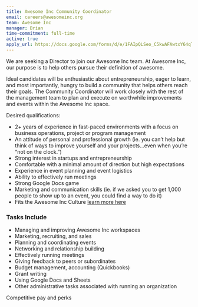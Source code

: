 ```yaml
---
title: Awesome Inc Community Coordinator
email: careers@awesomeinc.org
team: Awesome Inc
manager: Brian
time-commitment: full-time
active: true
apply_url: https://docs.google.com/forms/d/e/1FAIpQLSeo_C5kwAFAwtxY64qT03egpsnVrwjGc-5UNezZ4HLwQj5SGA/viewform?usp=sf_link
---
```

We are seeking a Director to join our Awesome Inc team. At Awesome Inc, our purpose is to help others pursue their definition of awesome.

Ideal candidates will be enthusiastic about entrepreneurship, eager to learn, and most importantly, hungry to build a community that helps others reach their goals. The Community Coordinator will work closely with the rest of the management team to plan and execute on worthwhile improvements and events within the Awesome Inc space.

Desired qualifications:
  * 2+ years of experience in fast-paced environments with a focus on business operations, project or program management
  * An attitude of personal and professional growth (ie. you can’t help but think of ways to improve yourself and your projects...even when you’re “not on the clock.”)
  * Strong interest in startups and entrepreneurship
  * Comfortable with a minimal amount of direction but high expectations
  * Experience in event planning and event logistics
  * Ability to effectively run meetings
  * Strong Google Docs game
  * Marketing and communication skills (ie. if we asked you to get 1,000 people to show up to an event, you could find a way to do it)
  * Fits the Awesome Inc Culture [learn more here](https://www.awesomeinc.org/culture-book-3.1.pdf)

### Tasks Include
  * Managing and improving Awesome Inc workspaces
  * Marketing, recruiting, and sales
  * Planning and coordinating events
  * Networking and relationship building
  * Effectively running meetings
  * Giving feedback to peers or subordinates
  * Budget management, accounting (Quickbooks)
  * Grant writing
  * Using Google Docs and Sheets
  * Other administrative tasks associated with running an organization

Competitive pay and perks
